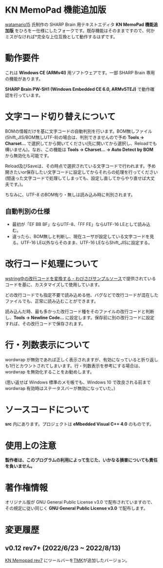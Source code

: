 # KN MemoPad 機能追加版
[watamario15](https://github.com/watamario15) 氏制作の SHARP Brain 用テキストエディタ **KN MemoPad 機能追加版** をひろをー仕様にしたフォークです。既存機能はそのままですので、何かミスがなければ\*完全な上位互換として動作するはずです。

# 動作要件
これは **Windows CE (ARMv4I)** 用ソフトウェアです。一部 SHARP Brain 専用の機能があります。

**SHARP Brain PW-SH1 (Windows Embedded CE 6.0, ARMv5TEJ)** で動作確認を行っています。

# 文字コード切り替えについて
BOMの情報だけを基に文字コードの自動判別を行います。BOM無しファイル(Shift_JIS/BOM無しUTF-8)の場合は、判別できませんので予め **Tools -> Charset...** で選択してから開いてください(先に開いてから選択し、Reloadでも構いません)。なお、この機能は **Tools -> Charset... -> Auto Detect by BOM** から無効化も可能です。

Reload及びSaveは、その時点で選択されている文字コードで行われます。予め開きたいor保存したい文字コードに設定してからそれらの処理を行ってください(間違った文字コードで処理してしまっても、設定し直してからやり直せば大丈夫です。)。

ちなみに、UTF-8 のBOM有り・無しは読み込み時に判別されます。

## 自動判別の仕様
- 最初が「EF BB BF」ならUTF-8、「FF FE」ならUTF-16 LEとして読み込む。
- 違ったら、BOM無しと判断し、現在ユーザが設定している文字コードを見る。UTF-16 LE以外ならそのまま、UTF-16 LEならShift_JISに設定する。

# 改行コード処理について
[wstring中の改行コードを変換する - わびさびサンプルソース](https://www.wabiapp.com/WabiSampleSource/windows/convert_crlf_w.html)で提供されているコードを基に、カスタマイズして使用しています。

どの改行コードでも指定不要で読み込める他、バグなどで改行コードが混在したファイルでも、正常に読み込むことができます。

読み込んだ時、最も多かった改行コード種をそのファイルの改行コードと判断し、**Tools -> Newline Code...** に設定します。保存前に別の改行コードに設定すれば、その改行コードで保存されます。

# 行・列数表示について
wordwrap が無効であれば正しく表示されますが、有効になっていると折り返しも1行とカウントされてしまいます。行・列数表示を参考にする場合は、 wordwrap を無効化することをお勧めします。

(思い返せば Windows 標準のメモ帳でも、Windows 10 で改良される前まで wordwrap 有効時はステータスバーが無効になっていた。)

# ソースコードについて
**src** 内にあります。プロジェクトは **eMbedded Visual C++ 4.0** のものです。

# 使用上の注意
**製作者は、このプログラムの利用によって生じた、いかなる損害についても責任を負いません。**

# 著作権情報
オリジナル版が GNU General Public License v3.0 で配布されていますので、その規定に従い同じく **GNU General Public License v3.0** で配布します。

# 変更履歴
## v0.12 rev7+ (2022/6/23 ~ 2022/8/13)
[KN Memopad rev7](https://github.com/watamario15/kn-memopad/releases/tag/v0.12-rev7) にツールバーを[TMK](https://github.com/orgs/GenkaiSoft/people/TmkSoft777)が追加したバージョン。